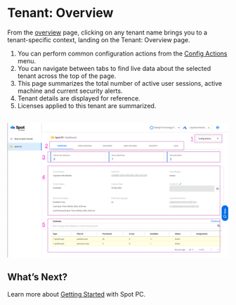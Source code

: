 <meta name="robots" content="noindex">

# Tenant: Overview
From the [overview](spot-pc/features/spot-pc-console/tenant/overview) page, clicking on any tenant name brings you to a tenant-specific context, landing on the Tenant: Overview page.

1. You can perform common configuration actions from the [Config Actions](spot-pc/features/config-actions) menu.
2. You can navigate between tabs to find live data about the selected tenant across the top of the page.
3. This page summarizes the total number of active user sessions, active machine and current security alerts.
4. Tenant details are displayed for reference.
5. Licenses applied to this tenant are summarized.

<br><a href="https://docs.spot.io/spot-pc/_media/features-spot-pc-console-tenant-overview-01.png" target="_blank"><img src="/spot-pc/_media/features-spot-pc-console-tenant-overview-01.png" alt="Click to Enlarge" width="1000"> </a>

## What’s Next?

Learn more about [Getting Started](spot-pc/getting-started/) with Spot PC.
